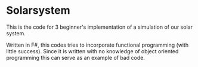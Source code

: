 # Solarsystem

This is the code for 3 beginner's implementation of a simulation of our solar system. 

Written in F#, this codes tries to incorporate functional programming (with little success). 
Since it is written with no knowledge of object oriented programming this can serve as an example of bad code. 
